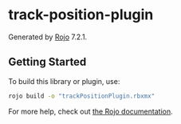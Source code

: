 # track-position-plugin
Generated by [Rojo](https://github.com/rojo-rbx/rojo) 7.2.1.

## Getting Started
To build this library or plugin, use:

```bash
rojo build -o "trackPositionPlugin.rbxmx"
```

For more help, check out [the Rojo documentation](https://rojo.space/docs).
